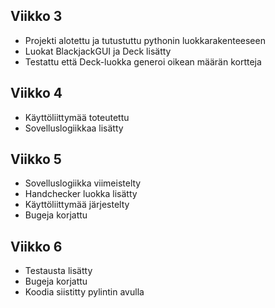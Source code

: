 ## Viikko 3

- Projekti alotettu ja tutustuttu pythonin luokkarakenteeseen
- Luokat BlackjackGUI ja Deck lisätty
- Testattu että Deck-luokka generoi oikean määrän kortteja

## Viikko 4

- Käyttöliittymää toteutettu
- Sovelluslogiikkaa lisätty

## Viikko 5

- Sovelluslogiikka viimeistelty
- Handchecker luokka lisätty
- Käyttöliittymää järjestelty
- Bugeja korjattu

## Viikko 6

- Testausta lisätty
- Bugeja korjattu
- Koodia siistitty pylintin avulla
